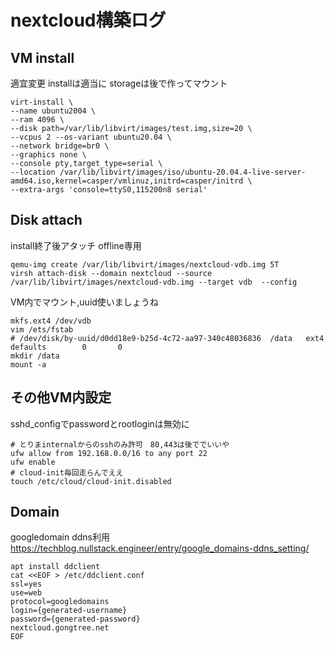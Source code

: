 # nextcloud構築ログ


## VM install

適宜変更
installは適当に
storageは後で作ってマウント
```
virt-install \
--name ubuntu2004 \
--ram 4096 \
--disk path=/var/lib/libvirt/images/test.img,size=20 \
--vcpus 2 --os-variant ubuntu20.04 \
--network bridge=br0 \
--graphics none \
--console pty,target_type=serial \
--location /var/lib/libvirt/images/iso/ubuntu-20.04.4-live-server-amd64.iso,kernel=casper/vmlinuz,initrd=casper/initrd \
--extra-args 'console=ttyS0,115200n8 serial'
```
## Disk attach

install終了後アタッチ
offline専用
```
qemu-img create /var/lib/libvirt/images/nextcloud-vdb.img 5T
virsh attach-disk --domain nextcloud --source /var/lib/libvirt/images/nextcloud-vdb.img --target vdb  --config
```
VM内でマウント,uuid使いましょうね
```
mkfs.ext4 /dev/vdb
vim /ets/fstab
# /dev/disk/by-uuid/d0dd18e9-b25d-4c72-aa97-340c48036836  /data   ext4    defaults        0       0
mkdir /data
mount -a
```

## その他VM内設定

sshd_configでpasswordとrootloginは無効に
```
# とりまinternalからのsshのみ許可　80,443は後ででいいや
ufw allow from 192.168.0.0/16 to any port 22
ufw enable
# cloud-init毎回走らんでええ
touch /etc/cloud/cloud-init.disabled
```

## Domain

googledomain ddns利用
https://techblog.nullstack.engineer/entry/google_domains-ddns_setting/
```
apt install ddclient
cat <<EOF > /etc/ddclient.conf
ssl=yes
use=web
protocol=googledomains
login={generated-username}
password={generated-password}
nextcloud.gongtree.net
EOF
```
